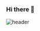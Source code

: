 ### Hi there 👋

![header](https://capsule-render.vercel.app/api?type=cylinder&color=auto&height=300&section=header&text=s1lver6ee&fontSize=90)

<!--
**si1ver6ee/si1ver6ee** is a ✨ _special_ ✨ repository because its `README.md` (this file) appears on your GitHub profile.

Here are some ideas to get you started:

- 🔭 I’m currently working on ...
- 🌱 I’m currently learning ...
- 👯 I’m looking to collaborate on ...
- 🤔 I’m looking for help with ...
- 💬 Ask me about ...
- 📫 How to reach me: ...
- 😄 Pronouns: ...
- ⚡ Fun fact: ...
-->
